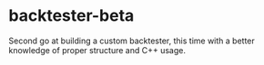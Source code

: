 # backtester-beta
Second go at building a custom backtester, this time with a better knowledge of proper structure and C++ usage.
